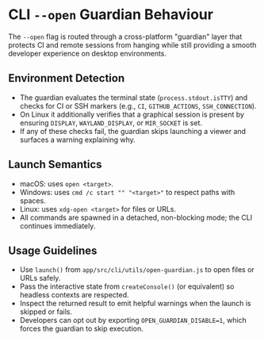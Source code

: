 # CLI `--open` Guardian Behaviour

The `--open` flag is routed through a cross-platform "guardian" layer that protects CI and remote sessions from hanging while still providing a smooth developer experience on desktop environments.

## Environment Detection
- The guardian evaluates the terminal state (`process.stdout.isTTY`) and checks for CI or SSH markers (e.g., `CI`, `GITHUB_ACTIONS`, `SSH_CONNECTION`).
- On Linux it additionally verifies that a graphical session is present by ensuring `DISPLAY`, `WAYLAND_DISPLAY`, or `MIR_SOCKET` is set.
- If any of these checks fail, the guardian skips launching a viewer and surfaces a warning explaining why.

## Launch Semantics
- macOS: uses `open <target>`.
- Windows: uses `cmd /c start "" "<target>"` to respect paths with spaces.
- Linux: uses `xdg-open <target>` for files or URLs.
- All commands are spawned in a detached, non-blocking mode; the CLI continues immediately.

## Usage Guidelines
- Use `launch()` from `app/src/cli/utils/open-guardian.js` to open files or URLs safely.
- Pass the interactive state from `createConsole()` (or equivalent) so headless contexts are respected.
- Inspect the returned result to emit helpful warnings when the launch is skipped or fails.
- Developers can opt out by exporting `OPEN_GUARDIAN_DISABLE=1`, which forces the guardian to skip execution.
